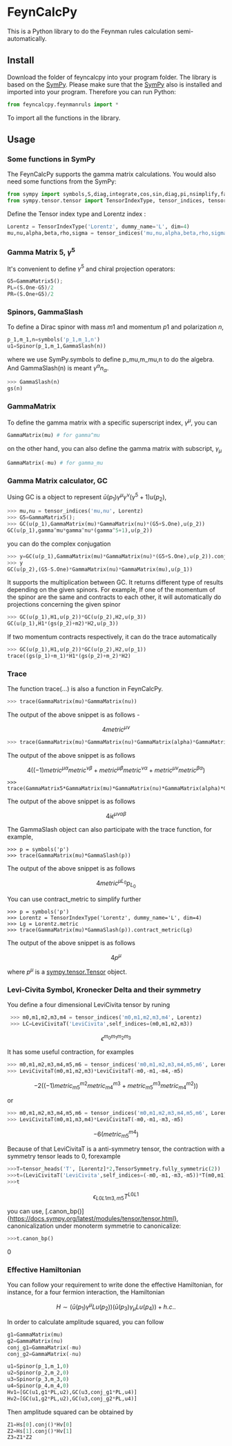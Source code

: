 # FeynCalcPy
This is a Python library to do the Feynman rules calculation semi-automatically. 

## Install
Download the folder of feyncalcpy into your program folder. The library is based on the [SymPy](https://github.com/sympy/sympy). Please make sure that the [SymPy](https://github.com/sympy/sympy) also is installed and imported into your program.
Therefore you can run Python:
~~~ python
from feyncalcpy.feynmanruls import *
~~~
To import all the functions in the library.
## Usage
### Some functions in SymPy 
The FeynCalcPy supports the gamma matrix calculations. You would also need some functions from the SymPy:
~~~ python
from sympy import symbols,S,diag,integrate,cos,sin,diag,pi,nsimplify,factor
from sympy.tensor.tensor import TensorIndexType, tensor_indices, tensor_heads
~~~
Define the Tensor index type and Lorentz index :
~~~ python
Lorentz = TensorIndexType('Lorentz', dummy_name='L', dim=4)
mu,nu,alpha,beta,rho,sigma = tensor_indices('mu,nu,alpha,beta,rho,sigma', Lorentz)
~~~

### Gamma Matrix 5, $\gamma^5$ 
It's convenient to define $\gamma^5$ and chiral projection operators:
~~~ python
G5=GammaMatrix5();
PL=(S.One-G5)/2
PR=(S.One+G5)/2
~~~

### Spinors, GammaSlash
To define a Dirac spinor with mass $m1$ and momentum $p1$ and polarization $n$, 
~~~ python
p_1,m_1,n=symbols('p_1,m_1,n')
u1=Spinor(p_1,m_1,GammaSlash(n))
~~~
where we use SymPy.symbols to define p_mu,m_mu,n to do the algebra. And GammaSlash(n) is meant $\gamma^\alpha n_\alpha$. 
~~~ python
>>> GammaSlash(n)
gs(n)
~~~

### GammaMatrix
To define the gamma matrix with a specific superscript index, $\gamma^\mu$, you can 
~~~ python
GammaMatrix(mu) # for gamma^mu
~~~
on the other hand, you can also define the gamma matrix with subscript, $\gamma_\mu$
~~~ python
GammaMatrix(-mu) # for gamma_mu
~~~

### Gamma Matrix calculator, GC 
Using GC is a object to represent $\bar u(p_1)\gamma^\mu\gamma^\nu(\gamma^5+1)u(p_2)$, 
~~~ python
>>> mu,nu = tensor_indices('mu,nu', Lorentz)
>>> G5=GammaMatrix5();
>>> GC(u(p_1),GammaMatrix(mu)*GammaMatrix(nu)*(G5+S.One),u(p_2))
GC(u(p_1),gamma^mu*gamma^nu*(gamma^5+1),u(p_2))
~~~
you can do the complex conjugation
~~~ python
>>> y=GC(u(p_1),GammaMatrix(mu)*GammaMatrix(nu)*(G5+S.One),u(p_2)).conj()
>>> y
GC(u(p_2),(G5-S.One)*GammaMatrix(nu)*GammaMatrix(mu),u(p_1))
~~~

It supports the multiplication between GC. It returns different type of results depending on the given spinors. For example, If one of the momentum of the spinor are the same and contracts to each other, it will automatically do projections concerning the given spinor
~~~ python
>>> GC(u(p_1),H1,u(p_2))*GC(u(p_2),H2,u(p_3))
GC(u(p_1),H1*(gs(p_2)+m2)*H2,u(p_3))
~~~
If two momentum contracts respectively, it can do the trace automatically
~~~ python
>>> GC(u(p_1),H1,u(p_2))*GC(u(p_2),H2,u(p_1))
trace((gs(p_1)+m_1)*H1*(gs(p_2)+m_2)*H2)
~~~
### Trace 
The function trace(...) is also a function in FeynCalcPy.
~~~ python
>>> trace(GammaMatrix(mu)*GammaMatrix(nu))
~~~
The output of the above snippet is as follows -
~~~ math
 4 metric^{\mu\nu}
~~~

~~~ python
>>> trace(GammaMatrix(mu)*GammaMatrix(nu)*GammaMatrix(alpha)*GammaMatrix(beta))
~~~
The output of the above snippet is as follows 
~~~ math
4 ((-1)metric^{\mu\alpha}metric^{\nu\beta}+metric^{\mu\beta}metric^{\nu\alpha}+metric^{\mu\nu}metric^{\beta\alpha})
~~~
~~~
>>> trace(GammaMatrix5*GammaMatrix(mu)*GammaMatrix(nu)*GammaMatrix(alpha)*GammaMatrix(beta))
~~~
The output of the above snippet is as follows 
~~~ math
4i\epsilon^{\mu\nu\alpha\beta}
~~~
The GammaSlash object can also participate with the trace function, for example,
~~~
>>> p = symbols('p')
>>> trace(GammaMatrix(mu)*GammaSlash(p))
~~~
The output of the above snippet is as follows 
~~~ math
 4 metric^{\mu L_0}p_{L_0}
~~~
You can use contract_metric to simplify further
~~~
>>> p = symbols('p')
>>> Lorentz = TensorIndexType('Lorentz', dummy_name='L', dim=4)
>>> Lg = Lorentz.metric
>>> trace(GammaMatrix(mu)*GammaSlash(p)).contract_metric(Lg)
~~~
The output of the above snippet is as follows 
~~~ math
 4p^\mu
~~~
where $p^\mu$ is a [sympy.tensor.Tensor](https://docs.sympy.org/latest/modules/tensor/tensor.html) object.
### Levi-Civita Symbol, Kronecker Delta and their symmetry
You define a four dimensional LeviCivita tensor by runing 
~~~ python
 >>> m0,m1,m2,m3,m4 = tensor_indices('m0,m1,m2,m3,m4', Lorentz)
 >>> LC=LeviCivitaT('LeviCivita',self_indices=(m0,m1,m2,m3))
~~~
~~~ math
 \epsilon^{m_0m_1m_2m_3}
~~~
It has some useful contraction, for examples
~~~python
>>> m0,m1,m2,m3,m4,m5,m6 = tensor_indices('m0,m1,m2,m3,m4,m5,m6', Lorentz)
>>> LeviCivitaT(m0,m1,m2,m3)*LeviCivitaT(-m0,-m1,-m4,-m5)
~~~
~~~ math
 -2((-1)metric_{m5}^{m2}metric_{m4}^{m3}+metric_{m5}^{m3}metric_{m4}^{m2}))
~~~
or 
~~~python
>>> m0,m1,m2,m3,m4,m5,m6 = tensor_indices('m0,m1,m2,m3,m4,m5,m6', Lorentz)
>>> LeviCivitaT(m0,m1,m3,m4)*LeviCivitaT(-m0,-m1,-m3,-m5)
~~~
~~~ math
 -6(metric_{m5}^{m4})
~~~
Because of that LeviCivitaT is a anti-symmetry tensor, the contraction with a symmetry tensor leads to 0, forexample
~~~ python
>>>T=tensor_heads('T', [Lorentz]*2,TensorSymmetry.fully_symmetric(2))
>>>t=(LeviCivitaT('LeviCivita',self_indices=(-m0,-m1,-m3,-m5))*T(m0,m1))
>>>t
~~~
~~~ math
\epsilon_{L0L1m3,m5}T^{L0L1}
~~~
you can use, [.canon_bp()]{https://docs.sympy.org/latest/modules/tensor/tensor.html}, canonicalization under monoterm symmetrie to canonicalize:
~~~ python
>>>t.canon_bp()
~~~
0
### Effective Hamiltonian 
You can follow your requirement to write done the effective Hamiltonian, for instance, for a four fermion interaction, the Hamiltonian
~~~ math
 H\sim (\bar u(p_1)\gamma^\mu L u(p_2))(\bar u(p_3)\gamma_\mu L u(p_4))+h.c. .
~~~ 
In order to calculate amplitude squared, you can follow
~~~ python
g1=GammaMatrix(mu)
g2=GammaMatrix(nu)
conj_g1=GammaMatrix(-mu)
conj_g2=GammaMatrix(-nu)

u1=Spinor(p_1,m_1,0)
u2=Spinor(p_2,m_2,0)
u3=Spinor(p_3,m_3,0)
u4=Spinor(p_4,m_4,0)
Hv1=[GC(u1,g1*PL,u2),GC(u3,conj_g1*PL,u4)]
Hv2=[GC(u1,g2*PL,u2),GC(u3,conj_g2*PL,u4)]
~~~
Then amplitude squared can be obtained by
~~~ python
Z1=Hs[0].conj()*Hv[0]
Z2=Hs[1].conj()*Hv[1]
Z3=Z1*Z2
~~~
